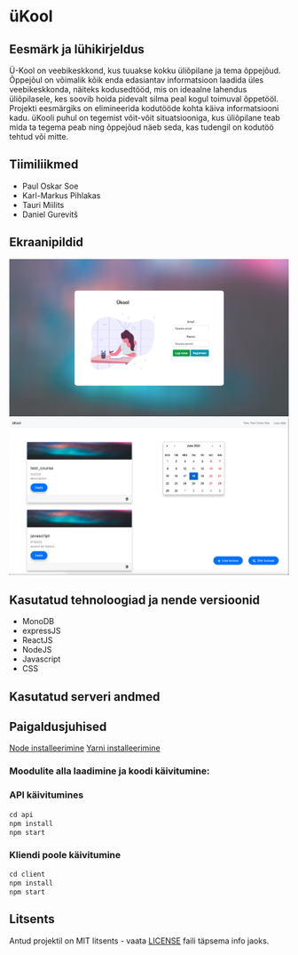 # üKool

## Eesmärk ja lühikirjeldus

Ü-Kool on veebikeskkond, kus tuuakse kokku üliõpilane ja tema õppejõud. Õppejõul on võimalik kõik enda edasiantav informatsioon laadida üles veebikeskkonda, näiteks kodusedtööd, mis on ideaalne lahendus üliõpilasele, kes soovib hoida pidevalt silma peal kogul toimuval õppetööl. Projekti eesmärgiks on elimineerida kodutööde kohta käiva informatsiooni kadu. üKooli puhul on tegemist võit-võit situatsiooniga, kus üliõpilane teab mida ta tegema peab ning õppejõud näeb seda, kas tudengil on kodutöö tehtud või mitte.

## Tiimiliikmed

- Paul Oskar Soe
- Karl-Markus Pihlakas
- Tauri Miilits
- Daniel Gurevitš

## Ekraanipildid

![sisselogimine](Screenshot_login.png)
![dashboard](Screenshot_dashboard.png)

## Kasutatud tehnoloogiad ja nende versioonid

- MonoDB
- expressJS
- ReactJS
- NodeJS
- Javascript
- CSS

## Kasutatud serveri andmed

## Paigaldusjuhised

[Node installeerimine](https://nodejs.org/en/download/)
[Yarni installeerimine](https://classic.yarnpkg.com/en/docs/install/)

### Moodulite alla laadimine ja koodi käivitumine:

### API käivitumines

```
cd api
npm install
npm start
```

### Kliendi poole käivitumine

```
cd client
npm install
npm start
```

## Litsents

Antud projektil on MIT litsents - vaata [LICENSE](LICENSE) faili täpsema info jaoks.
